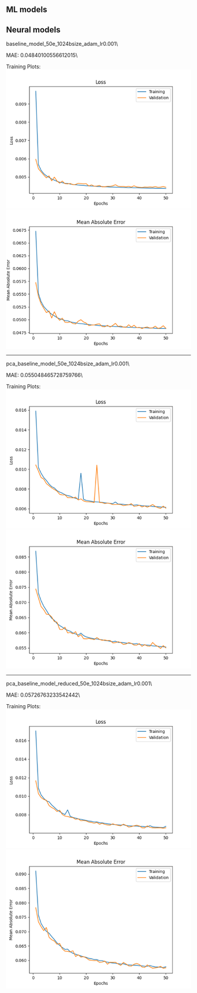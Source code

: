 ## ML models


## Neural models

baseline_model_50e_1024bsize_adam_lr0.001\

MAE: 0.04840100556612015\

Training Plots:
![](./models_plots/loss_baseline_model_50e_1024bsize_adam_lr0.001.png)\
![](./models_plots/mae_baseline_model_50e_1024bsize_adam_lr0.001.png)

---

pca_baseline_model_50e_1024bsize_adam_lr0.001\

MAE: 0.055048465728759766\

Training Plots:
![](./models_plots/loss_pca_baseline_model_50e_1024bsize_adam_lr0.001.png)\
![](./models_plots/mae_pca_baseline_model_50e_1024bsize_adam_lr0.001.png)

---

pca_baseline_model_reduced_50e_1024bsize_adam_lr0.001\

MAE: 0.05726763233542442\

Training Plots:
![](./models_plots/loss_pca_baseline_model_reduced_50e_1024bsize_adam_lr0.001.png)\
![](./models_plots/mae_pca_baseline_model_reduced_50e_1024bsize_adam_lr0.001.png)